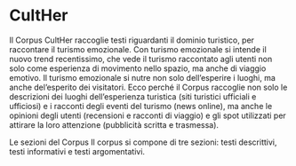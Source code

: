 # CultHer
Il Corpus CultHer raccoglie testi riguardanti il dominio turistico, per raccontare il turismo emozionale.
Con turismo emozionale si intende il nuovo trend recentissimo, che vede il turismo raccontato agli utenti non solo come esperienza di movimento nello spazio, ma anche di viaggio emotivo. Il turismo emozionale si nutre non solo dell’esperire i luoghi, ma anche del’esperito dei visitatori. Ecco perché il Corpus raccoglie non solo le descrizioni dei luoghi dell’esperienza turistica (siti turistici ufficiali e ufficiosi) e i racconti degli eventi del turismo (news online), ma anche le opinioni degli utenti (recensioni e racconti di viaggio) e gli spot utilizzati per attirare la loro attenzione (pubblicità scritta e trasmessa).

Le sezioni del Corpus
Il corpus si compone di tre sezioni: testi descrittivi, testi informativi e testi argomentativi.
